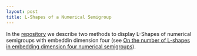 ```yaml
---
layout: post
title: L-Shapes of a Numerical Semigroup
---
```


In the [repository](https://github.com/numerical-semigroups/LShapes) we describe two methods to display L-Shapes of numerical semigroups with embeddin dimension four (see [On the number of L-shapes in embedding dimension four numerical semigroups](https://www.sciencedirect.com/science/article/pii/S0012365X15001922)).
